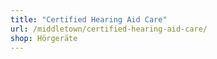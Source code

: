 ```yaml
---
title: "Certified Hearing Aid Care"
url: /middletown/certified-hearing-aid-care/
shop: Hörgeräte
---
```

